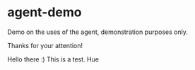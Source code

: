 # agent-demo
Demo on the uses of the agent, demonstration purposes only.

Thanks for your attention!

Hello there :)
This is a test. Hue
